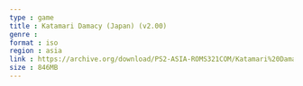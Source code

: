 ```yaml
---
type : game
title : Katamari Damacy (Japan) (v2.00)
genre : 
format : iso
region : asia
link : https://archive.org/download/PS2-ASIA-ROMS321COM/Katamari%20Damacy%20%28Japan%29%20%28v2.00%29.7z
size : 846MB
---
```

